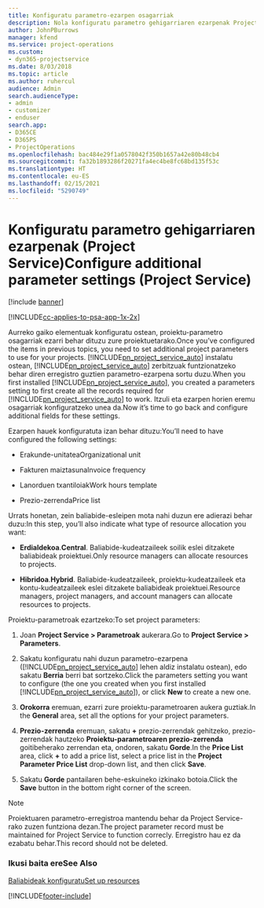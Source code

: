 ```yaml
---
title: Konfiguratu parametro-ezarpen osagarriak
description: Nola konfiguratu parametro gehigarriaren ezarpenak Project Service-n
author: JohnPBurrows
manager: kfend
ms.service: project-operations
ms.custom:
- dyn365-projectservice
ms.date: 8/03/2018
ms.topic: article
ms.author: ruhercul
audience: Admin
search.audienceType:
- admin
- customizer
- enduser
search.app:
- D365CE
- D365PS
- ProjectOperations
ms.openlocfilehash: bac484e29f1a0578042f350b1657a42e80b48cb4
ms.sourcegitcommit: fa32b1893286f20271fa4ec4be8fc68bd135f53c
ms.translationtype: HT
ms.contentlocale: eu-ES
ms.lasthandoff: 02/15/2021
ms.locfileid: "5290749"
---
```

# <a name="configure-additional-parameter-settings-project-service"></a><span data-ttu-id="a5990-103">Konfiguratu parametro gehigarriaren ezarpenak (Project Service)</span><span class="sxs-lookup"><span data-stu-id="a5990-103">Configure additional parameter settings (Project Service)</span></span>

[!include [banner](../includes/psa-now-project-operations.md)]

[!INCLUDE[cc-applies-to-psa-app-1x-2x](../includes/cc-applies-to-psa-app-1x-2x.md)]

<span data-ttu-id="a5990-104">Aurreko gaiko elementuak konfiguratu ostean, proiektu-parametro osagarriak ezarri behar dituzu zure proiektuetarako.</span><span class="sxs-lookup"><span data-stu-id="a5990-104">Once you’ve configured the items in previous topics, you need to set additional project parameters to use for your projects.</span></span> <span data-ttu-id="a5990-105">[!INCLUDE[pn_project_service_auto](../includes/pn-project-service-auto.md)] instalatu ostean, [!INCLUDE[pn_project_service_auto](../includes/pn-project-service-auto.md)] zerbitzuak funtzionatzeko behar diren erregistro guztien parametro-ezarpena sortu duzu.</span><span class="sxs-lookup"><span data-stu-id="a5990-105">When you first installed [!INCLUDE[pn_project_service_auto](../includes/pn-project-service-auto.md)], you created a parameters setting to first create all the records required for [!INCLUDE[pn_project_service_auto](../includes/pn-project-service-auto.md)] to work.</span></span> <span data-ttu-id="a5990-106">Itzuli eta ezarpen horien eremu osagarriak konfiguratzeko unea da.</span><span class="sxs-lookup"><span data-stu-id="a5990-106">Now it’s time to go back and configure additional fields for these settings.</span></span>  
  
 <span data-ttu-id="a5990-107">Ezarpen hauek konfiguratuta izan behar dituzu:</span><span class="sxs-lookup"><span data-stu-id="a5990-107">You’ll need to have configured the following settings:</span></span>  
  
-   <span data-ttu-id="a5990-108">Erakunde-unitatea</span><span class="sxs-lookup"><span data-stu-id="a5990-108">Organizational unit</span></span>  
  
-   <span data-ttu-id="a5990-109">Fakturen maiztasuna</span><span class="sxs-lookup"><span data-stu-id="a5990-109">Invoice frequency</span></span>  
  
-   <span data-ttu-id="a5990-110">Lanorduen txantiloiak</span><span class="sxs-lookup"><span data-stu-id="a5990-110">Work hours template</span></span>  
  
-   <span data-ttu-id="a5990-111">Prezio-zerrenda</span><span class="sxs-lookup"><span data-stu-id="a5990-111">Price list</span></span>  
 
<span data-ttu-id="a5990-112">Urrats honetan, zein baliabide-esleipen mota nahi duzun ere adierazi behar duzu:</span><span class="sxs-lookup"><span data-stu-id="a5990-112">In this step, you’ll also indicate what type of resource allocation you want:</span></span>  
  
- <span data-ttu-id="a5990-113">**Erdialdekoa**.</span><span class="sxs-lookup"><span data-stu-id="a5990-113">**Central**.</span></span> <span data-ttu-id="a5990-114">Baliabide-kudeatzaileek soilik eslei ditzakete baliabideak proiektuei.</span><span class="sxs-lookup"><span data-stu-id="a5990-114">Only resource managers can allocate resources to projects.</span></span>  
  
- <span data-ttu-id="a5990-115">**Hibridoa**.</span><span class="sxs-lookup"><span data-stu-id="a5990-115">**Hybrid**.</span></span> <span data-ttu-id="a5990-116">Baliabide-kudeatzaileek, proiektu-kudeatzaileek eta kontu-kudeatzaileek eslei ditzakete baliabideak proiektuei.</span><span class="sxs-lookup"><span data-stu-id="a5990-116">Resource managers, project managers, and account managers can allocate resources to projects.</span></span>  
  
 
<span data-ttu-id="a5990-117">Proiektu-parametroak ezartzeko:</span><span class="sxs-lookup"><span data-stu-id="a5990-117">To set project parameters:</span></span>  
  
1. <span data-ttu-id="a5990-118">Joan **Project Service > Parametroak** aukerara.</span><span class="sxs-lookup"><span data-stu-id="a5990-118">Go to **Project Service > Parameters**.</span></span>  
  
2. <span data-ttu-id="a5990-119">Sakatu konfiguratu nahi duzun parametro-ezarpena ([!INCLUDE[pn_project_service_auto](../includes/pn-project-service-auto.md)] lehen aldiz instalatu ostean), edo sakatu **Berria** berri bat sortzeko.</span><span class="sxs-lookup"><span data-stu-id="a5990-119">Click the parameters setting you want to configure (the one you created when you first installed [!INCLUDE[pn_project_service_auto](../includes/pn-project-service-auto.md)]), or click **New** to create a new one.</span></span>  
  
3. <span data-ttu-id="a5990-120">**Orokorra** eremuan, ezarri zure proiektu-parametroaren aukera guztiak.</span><span class="sxs-lookup"><span data-stu-id="a5990-120">In the **General** area, set all the options for your project parameters.</span></span>  
  
4. <span data-ttu-id="a5990-121">**Prezio-zerrenda** eremuan, sakatu **+** prezio-zerrendak gehitzeko, prezio-zerrendak hautzeko **Proiektu-parametroaren prezio-zerrenda** goitibeherako zerrendan eta, ondoren, sakatu **Gorde**.</span><span class="sxs-lookup"><span data-stu-id="a5990-121">In the **Price List** area, click **+** to add a price list, select a price list in the **Project Parameter Price List** drop-down list, and then click **Save**.</span></span>  
  
5. <span data-ttu-id="a5990-122">Sakatu **Gorde** pantailaren behe-eskuineko izkinako botoia.</span><span class="sxs-lookup"><span data-stu-id="a5990-122">Click the **Save** button in the bottom right corner of the screen.</span></span>  

> [!NOTE]
> <span data-ttu-id="a5990-123">Proiektuaren parametro-erregistroa mantendu behar da Project Service-rako zuzen funtziona dezan.</span><span class="sxs-lookup"><span data-stu-id="a5990-123">The project parameter record must be maintained for Project Service to function correcly.</span></span> <span data-ttu-id="a5990-124">Erregistro hau ez da ezabatu behar.</span><span class="sxs-lookup"><span data-stu-id="a5990-124">This record should not be deleted.</span></span>

### <a name="see-also"></a><span data-ttu-id="a5990-125">Ikusi baita ere</span><span class="sxs-lookup"><span data-stu-id="a5990-125">See Also</span></span>  
 [<span data-ttu-id="a5990-126">Baliabideak konfiguratu</span><span class="sxs-lookup"><span data-stu-id="a5990-126">Set up resources</span></span>](../psa/set-up-resources.md)


[!INCLUDE[footer-include](../includes/footer-banner.md)]